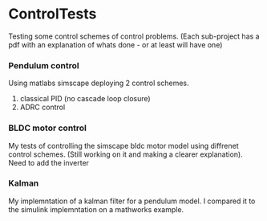 # ControlTests
Testing some control schemes of  control problems. 
(Each sub-project has a pdf with an explanation of whats done - or at least will have one)

### Pendulum control
Using matlabs simscape deploying 2 control schemes.
1) classical PID (no cascade loop closure) 
2) ADRC control

### BLDC motor control
My tests of controlling the simscape bldc motor model using diffrenet control schemes. (Still working on it and making a clearer explanation).
Need to add the inverter

### Kalman
My implemntation of a kalman filter for a pendulum model. I compared it to the simulink implemntation on a mathworks example.